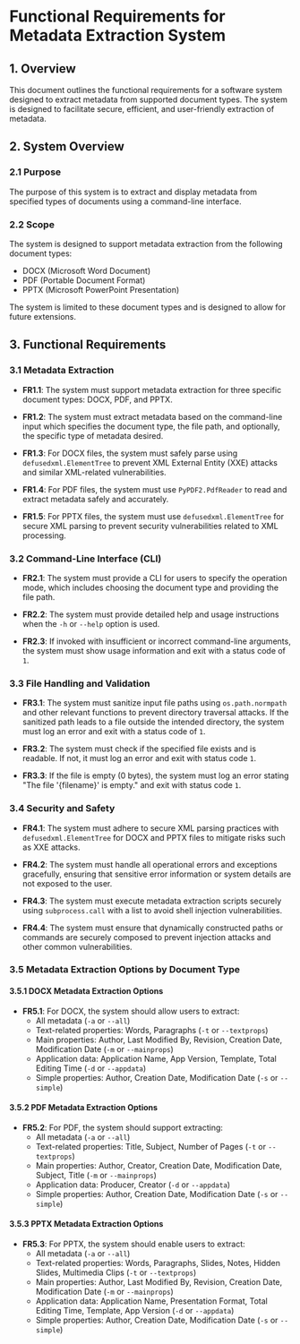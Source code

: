 # Functional Requirements for Metadata Extraction System

## 1. Overview

This document outlines the functional requirements for a software system designed to extract metadata from supported document types. The system is designed to facilitate secure, efficient, and user-friendly extraction of metadata.

## 2. System Overview

### 2.1 Purpose

The purpose of this system is to extract and display metadata from specified types of documents using a command-line interface.

### 2.2 Scope

The system is designed to support metadata extraction from the following document types:

- DOCX (Microsoft Word Document)
- PDF (Portable Document Format)
- PPTX (Microsoft PowerPoint Presentation)

The system is limited to these document types and is designed to allow for future extensions.

## 3. Functional Requirements

### 3.1 Metadata Extraction

- **FR1.1**: The system must support metadata extraction for three specific document types: DOCX, PDF, and PPTX.
  
- **FR1.2**: The system must extract metadata based on the command-line input which specifies the document type, the file path, and optionally, the specific type of metadata desired.

- **FR1.3**: For DOCX files, the system must safely parse using `defusedxml.ElementTree` to prevent XML External Entity (XXE) attacks and similar XML-related vulnerabilities.
  
- **FR1.4**: For PDF files, the system must use `PyPDF2.PdfReader` to read and extract metadata safely and accurately.
  
- **FR1.5**: For PPTX files, the system must use `defusedxml.ElementTree` for secure XML parsing to prevent security vulnerabilities related to XML processing.

### 3.2 Command-Line Interface (CLI)

- **FR2.1**: The system must provide a CLI for users to specify the operation mode, which includes choosing the document type and providing the file path.

- **FR2.2**: The system must provide detailed help and usage instructions when the `-h` or `--help` option is used.

- **FR2.3**: If invoked with insufficient or incorrect command-line arguments, the system must show usage information and exit with a status code of `1`.

### 3.3 File Handling and Validation

- **FR3.1**: The system must sanitize input file paths using `os.path.normpath` and other relevant functions to prevent directory traversal attacks. If the sanitized path leads to a file outside the intended directory, the system must log an error and exit with a status code of `1`.

- **FR3.2**: The system must check if the specified file exists and is readable. If not, it must log an error and exit with status code `1`.

- **FR3.3**: If the file is empty (0 bytes), the system must log an error stating "The file '{filename}' is empty." and exit with status code `1`.

### 3.4 Security and Safety

- **FR4.1**: The system must adhere to secure XML parsing practices with `defusedxml.ElementTree` for DOCX and PPTX files to mitigate risks such as XXE attacks.

- **FR4.2**: The system must handle all operational errors and exceptions gracefully, ensuring that sensitive error information or system details are not exposed to the user.

- **FR4.3**: The system must execute metadata extraction scripts securely using `subprocess.call` with a list to avoid shell injection vulnerabilities.

- **FR4.4**: The system must ensure that dynamically constructed paths or commands are securely composed to prevent injection attacks and other common vulnerabilities.

### 3.5 Metadata Extraction Options by Document Type

#### 3.5.1 DOCX Metadata Extraction Options

- **FR5.1**: For DOCX, the system should allow users to extract:
  - All metadata (`-a` or `--all`)
  - Text-related properties: Words, Paragraphs (`-t` or `--textprops`)
  - Main properties: Author, Last Modified By, Revision, Creation Date, Modification Date (`-m` or `--mainprops`)
  - Application data: Application Name, App Version, Template, Total Editing Time (`-d` or `--appdata`)
  - Simple properties: Author, Creation Date, Modification Date (`-s` or `--simple`)

#### 3.5.2 PDF Metadata Extraction Options

- **FR5.2**: For PDF, the system should support extracting:
  - All metadata (`-a` or `--all`)
  - Text-related properties: Title, Subject, Number of Pages (`-t` or `--textprops`)
  - Main properties: Author, Creator, Creation Date, Modification Date, Subject, Title (`-m` or `--mainprops`)
  - Application data: Producer, Creator (`-d` or `--appdata`)
  - Simple properties: Author, Creation Date, Modification Date (`-s` or `--simple`)

#### 3.5.3 PPTX Metadata Extraction Options

- **FR5.3**: For PPTX, the system should enable users to extract:
  - All metadata (`-a` or `--all`)
  - Text-related properties: Words, Paragraphs, Slides, Notes, Hidden Slides, Multimedia Clips (`-t` or `--textprops`)
  - Main properties: Author, Last Modified By, Revision, Creation Date, Modification Date (`-m` or `--mainprops`)
  - Application data: Application Name, Presentation Format, Total Editing Time, Template, App Version (`-d` or `--appdata`)
  - Simple properties: Author, Creation Date, Modification Date (`-s` or `--simple`)
